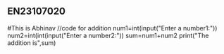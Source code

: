 ## EN23107020
#This is Abhinav
//code for addition
num1=int(input("Enter a number1:"))
num2=int(int(input("Enter a number2:"))
sum=num1+num2
print("The addition is",sum)
